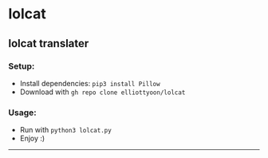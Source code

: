 # lolcat
lolcat translater
---
### Setup:
* Install dependencies: `pip3 install Pillow`
* Download with `gh repo clone elliottyoon/lolcat`
### Usage:
* Run with `python3 lolcat.py`
* Enjoy :)
---
